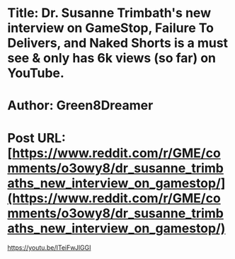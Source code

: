 # Title: Dr. Susanne Trimbath's new interview on GameStop, Failure To Delivers, and Naked Shorts is a must see & only has 6k views (so far) on YouTube.
# Author: Green8Dreamer
# Post URL: [https://www.reddit.com/r/GME/comments/o3owy8/dr_susanne_trimbaths_new_interview_on_gamestop/](https://www.reddit.com/r/GME/comments/o3owy8/dr_susanne_trimbaths_new_interview_on_gamestop/)


https://youtu.be/ITeiFwJlGGI